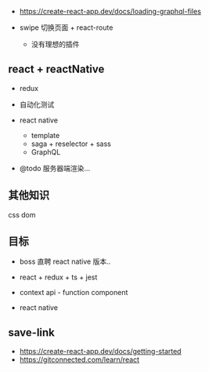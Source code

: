 - https://create-react-app.dev/docs/loading-graphql-files

- swipe 切换页面 + react-route
  - 没有理想的插件

## react + reactNative

- redux

- 自动化测试

- react native

  - template
  - saga + reselector + sass
  - GraphQL

- @todo 服务器端渲染...

## 其他知识

css dom

## 目标

- boss 直聘 react native 版本..

- react + redux + ts + jest
- context api - function component
- react native

## save-link

- https://create-react-app.dev/docs/getting-started
- https://gitconnected.com/learn/react
